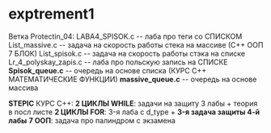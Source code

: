 # exptrement1
Ветка Protectin_04:
        LABA4_SPISOK.c -- лаба про теги со СПИСКОМ
        List_massive.c -- задача на скорость работы стека на массиве  (С++ ООП 7 БЛОК)
        List_spisok.c -- задача на скорость работы стэка на списке
        Lr_4_polyskay_zapis.c -- лаба про польскую запись на СПИСКЕ
        **Spisok_queue.c** -- очередь на основе списка  (КУРС С++ МАТЕМАТИЧЕСКИЕ ФУНКЦИИ)
        **massive_queue.c** -- очередь на основе массива

**STEPIC**
        КУРС С++:
              **2 ЦИКЛЫ WHILE**: задачи на защиту 3 лабы + теория в посл листе
              **2 ЦИКЛЫ FOR**: 3-я лаба с d_type + **3-я задача защиты 4-й лабы**
              **7 ООП**: задача про палиндром с экзамена
              
              
